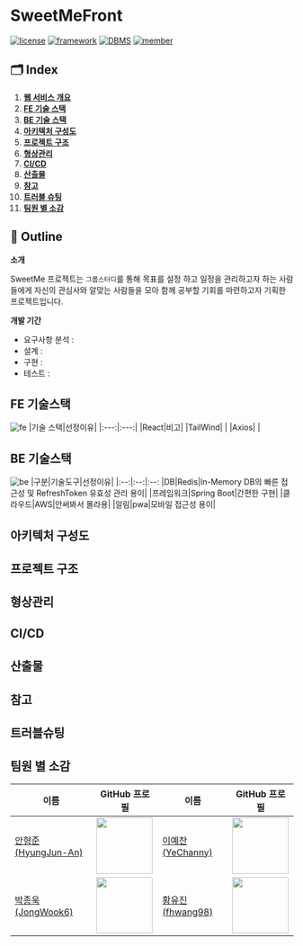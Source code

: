 # SweetMeFront
[![license](https://img.shields.io/badge/License--red)](https://github.com)
[![framework](https://img.shields.io/badge/Framework-SpringBoot-green)](https://github.com)
[![DBMS](https://img.shields.io/badge/DBMS-미정-blue)](https://github.com)
[![member](https://img.shields.io/badge/Project-Team-brown)](https://github.com)






## 🗂️ Index
1. [**웹 서비스 개요**](#1)
2. [**FE 기술 스택**](#2)
3. [**BE 기술 스택**](#3)
4. [**아키텍처 구성도**](#4)
5. [**프로젝트 구조**](#5)
6. [**형상관리**](#6)
7. [**CI/CD**](#7)
8. [**산출물**](#8)
9. [**참고**](#9)
10. [**트러블 슈팅**](#10)
11. [**팀원 별 소감**](#11)
<div id="1"></div>

## 📖 Outline

**소개**

SweetMe 프로젝트는 `그룹스터디`를 통해 목표를 설정 하고 일정을 관리하고자 하는 사람들에게 자신의 관심사와 알맞는 사람들을 모아 함께 공부할 기회를 마련하고자 기획한 프로젝트입니다.

**개발 기간**
- 요구사항 분석 :
- 설계 :
- 구현 :
- 테스트 :

<div id="2"></div>

## FE 기술스택
![fe](https://)
|기술 스택|선정이유|
|:---:|:---:|
|React|비고|
|TailWind| |
|Axios| |

<div id="3"></div>

## BE 기술스택
![be](https)
|구분|기술도구|선정이유|
|:--:|:--:|:--:
|DB|Redis|In-Memory DB의 빠른 접근성 및 RefreshToken 유효성 관리 용이|
|프레임워크|Spring Boot|간편한 구현|
|클라우드|AWS|안써봐서 몰라용|
|알림|pwa|모바일 접근성 용이|

<div id="4"></div>

## 아키텍처 구성도
<div id="5"></div>

## 프로젝트 구조
<div id="6"></div>

## 형상관리
<div id="7"></div>

## CI/CD
<div id="8"></div>

## 산출물
<div id="9"></div>

## 참고
<div id="10"></div>

## 트러블슈팅
<div id="11"></div>

## 팀원 별 소감

| 이름       | GitHub 프로필                               | 이름       | GitHub 프로필                               |
|------------|---------------------------------------------|---------------------------------------------|---------------------------------------------|
| [안형준(HyungJun-An)](https://github.com/HyungJun-An)     | <img src="https://github.com/HyungJun-An.png" width="100"> |[이예찬(YeChanny)](https://github.com/dpcks)    | <img src="https://github.com/dpcks.png" width="100"> |
|[박종욱(JongWook6)](https://github.com/JongWook6)|<img src="https://github.com/JongWook6.png" width="100"> | [황유진(fhwang98)](https://github.com/fhwang98)| <img src="https://github.com/fhwang98.png" width="100">|

